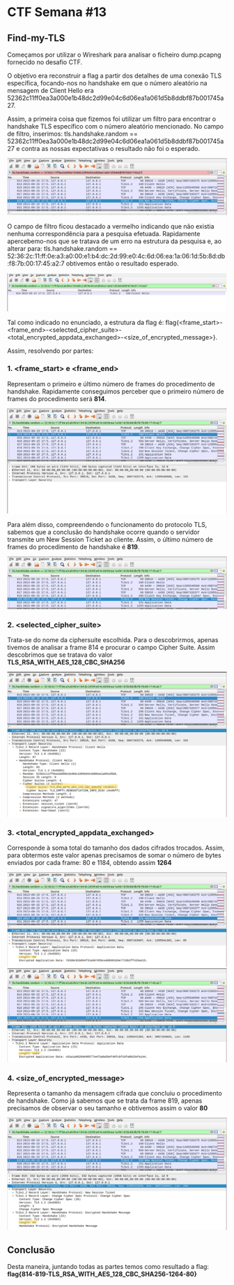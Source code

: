 # CTF Semana #13

## Find-my-TLS

Começamos por utilizar o Wireshark para analisar o ficheiro dump.pcapng fornecido no desafio CTF. 

O objetivo era reconstruir a flag a partir dos detalhes de uma conexão TLS específica, focando-nos no handshake em que o número aleatório na mensagem de Client Hello era 52362c11ff0ea3a000e1b48dc2d99e04c6d06ea1a061d5b8ddbf87b001745a27. 

Assim, a primeira coisa que fizemos foi utilizar um filtro para encontrar o handshake TLS específico com o número aleatório mencionado. No campo de filtro, inserimos: 
tls.handshake.random == 52362c11ff0ea3a000e1b48dc2d99e04c6d06ea1a061d5b8ddbf87b001745a27 e contra as nossas expectativas o resultado não foi o esperado. 

<img src="../screenshots/ctf13/wireshark_error.png" alt="wireshark_error">

O campo de filtro ficou destacado a vermelho indicando que não existia nenhuma correspondência para a pesquisa efetuada. Rapidamente apercebemo-nos que se tratava de um erro na estrutura da pesquisa e, ao alterar para:
tls.handshake.random == 52:36:2c:11:ff:0e:a3:a0:00:e1:b4:dc:2d:99:e0:4c:6d:06:ea:1a:06:1d:5b:8d:db:f8:7b:00:17:45:a2:7
obtivemos então o resultado esperado.

<img src="../screenshots/ctf13/wireshark_filter.png" alt="wireshark_filter">

Tal como indicado no enunciado, a estrutura da flag é: flag{<frame_start>-<frame_end>-<selected_cipher_suite>-<total_encrypted_appdata_exchanged>-<size_of_encrypted_message>}.

Assim, resolvendo por partes:

### 1. <frame_start> e <frame_end>

Representam o primeiro e último número de frames do procedimento de handshake. Rapidamente conseguimos perceber que o primeiro número de frames do procedimento será **814**. 

<img src="../screenshots/ctf13/frame_start.png" alt="frame_start">

Para além disso, compreendendo o funcionamento do protocolo TLS, sabemos que a conclusão do handshake ocorre quando o servidor transmite um New Session Ticket ao cliente. Assim,  o último número de frames do procedimento de handshake é **819**.

<img src="../screenshots/ctf13/frame_end.png" alt="frame_end">

### 2. <selected_cipher_suite>

Trata-se do nome da ciphersuite escolhida. Para o descobrirmos, apenas tivemos de analisar a frame 814 e procurar o campo Cipher Suite. Assim descobrimos que se tratava do valor **TLS_RSA_WITH_AES_128_CBC_SHA256** 

<img src="../screenshots/ctf13/selected_cipher_suite.png" alt="selected_cipher_suite">

### 3. <total_encrypted_appdata_exchanged> 
Corresponde à soma total do tamanho dos dados cifrados trocados. Assim, para obtermos este valor apenas precisamos de somar o número de bytes enviados por cada frame: 80 e 1184, obtendo assim **1264**

<img src="../screenshots/ctf13/total_encrypted_appdata_exchanged_1.png" alt="total_encrypted_appdata_exchanged_1">
<img src="../screenshots/ctf13/total_encrypted_appdata_exchanged_2.png" alt="total_encrypted_appdata_exchanged_2">

### 4. <size_of_encrypted_message> 
Representa o tamanho da mensagem cifrada que concluiu o procedimento de handshake. Como já sabemos que se trata da frame 819, apenas precisamos de observar o seu tamanho e obtivemos assim o valor **80**

<img src="../screenshots/ctf13/size_of_encrypted_message.png" alt="size_of_encrypted_message">

## Conclusão

Desta maneira, juntando todas as partes temos como resultado a flag: **flag{814-819-TLS_RSA_WITH_AES_128_CBC_SHA256-1264-80}**

